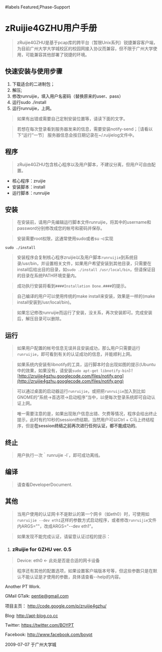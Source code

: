 ﻿#labels Featured,Phase-Support
# zRuijie4GZHU用户手册 #
> zRuijie4GZHU是基于pcap库的跨平台（暂限Unix系列）锐捷兼容客户端，为目前广州大学大学城校区的校园网接入协议而兼容，但不限于广州大学使用，可能兼容其他部署了锐捷的环境。

## 快速安装与使用步骤 ##

  1. 下载适合的二进制包；
  1. 解压;
  1. 修改runruijie，填入用户名密码（替换原来的user、pass）
  1. 运行sudo ./install
  1. 运行runruijie，上网。

> 如果有出错或需要自己定制安装位置等，请读下面的文字。

> 若想在每次登录看到服务器发来的信息，需要安装notify-send；［请看以下“运行”一节］
> 服务器信息会按日期记录在~/.ruijielog文件中。

## 程序 ##

> zRuijie4GZHU包含核心程序以及用户脚本，不建议分离，但用户可自由配置。

  * 核心程序：zruijie
  * 安装脚本：install
  * 运行脚本：runruijie

## 安装 ##

> 在安装前，请用户先编辑运行脚本文件runruijie，将其中的username和password分别修改成您的帐号和密码并保存。

> 安装需要root权限，这通常使用sudo或者su -c实现
```
sudo ./install
```
> 安装程序会复制核心程序zruijie以及用户脚本`runruijie`到系统目录/usr/bin，并设置相关文件，如果用户希望安装到其他目录，只需要在install后给出目的目录，如`sudo ./install /usr/local/bin`，但请保证目的目录在系统PATH环境变量内。

> 成功执行安装将看到`####Installation Done.####`的提示。

> 自己编译的用户可以使用传统的make install来安装，效果是一样的(make install安装到/usr/local/bin)。

> 如果忘记修改runruijie而运行了安装，没关系，再次安装即可。完成安装后，解压目录可以删除。

## 运行 ##

> 如果用户配置的帐号信息无误并且安装成功，那么用户只需要运行`runruijie`，即可看到有关的认证成功的信息，并能顺利上网。

> 如果系统内安装有libnotify的工具，运行脚本时会出现如图的提示(Ubuntu中的效果，如果没有，请安装`sudo apt-get libnotify-bin`):![http://zruijie4gzhu.googlecode.com/files/notify.png](http://zruijie4gzhu.googlecode.com/files/notify.png)

> 可以通过桌面的启动器运行`runruijie`，或把把`runruijie`加入到比如GNOME的“系统->首选项->启动程序“当中，以便每次登录系统即可自动认证上网。

> 唯一需要注意的是，如果出现账户信息出错、欠费等情况，程序会给出终止提示，此时有约10秒的session终结期，当然用户可以Ctrl + C马上终结程序，但是**在session终结之前再次进行任何认证，都不能成功的**。

## 终止 ##

> 用户执行一次｀runruijie -l`，即可成功离线。


## 编译 ##

> 请查看DeveloperDocument.


## 其他 ##

> 当用户使用的认证网卡不是默认的第一个网卡（如eth0）时，可使用如`runruijie --dev eth1`这样的参数方式启动程序，或者修改`runruijie`文件内ARGS=""，改成ARGS="--dev eth1"。

> 如果发现不能完成认证，请留意认证过程的提示：

  1. ### zRuijie for GZHU ver. 0.5 ######
> Device:     eth0   <- 此处是否是合适的网卡设备

> 程序还有其他的配置选项，如果设置客户端版本号等，但这些参数只是在默认不能认证是才使用的参数，具体请查看--help的内容。

Another PT Work.

GMail GTalk:    pentie@gmail.com

项目主页：        http://code.google.com/p/zruijie4gzhu/

Blog:           http://apt-blog.co.cc

Twitter:        https://twitter.com/BOYPT

Facebook:       http://www.facebook.com/boypt

2009-07-07 于广州大学城